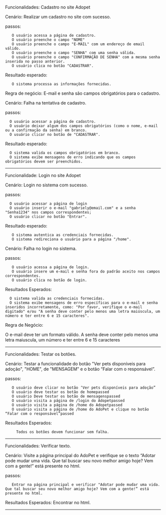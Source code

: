 Funcionalidades: Cadastro no site Adopet

Cenário: Realizar um cadastro no site com sucesso.

passos: 

       O usuário acessa a página de cadastro.
       O usuário preenche o campo "NOME"
       O usuário preenche o campo "E-MAIL" com um endereço de email válido.
       O usuário preenche o campo "SENHA" com uma senha válida.
       O usuário preenche o campo "CONFIRMAÇÃO DE SENHA" com a mesma senha inserida no passo anterior.
       O usuário clica no botão "CADASTRAR".

Resultado esperado:

       O sistema processa as informações fornecidas.

Regra de negócio:
       E-mail e senha são campos obrigatórios para o cadastro.
       

Cenário: Falha na tentativa de cadastro.

passos:
      
      O usuário acessar a página de cadastro.
      O usuário deixar algum dos campos obrigatórios (como o nome, e-mail ou a confirmação da senha) em branco.
      O usuário clicar no botão de "CADASTRAR".

Resultado esperado:

      O sistema valida os campos obrigatórios em branco.
      O sistema exibe mensagens de erro indicando que os campos obrigatórios devem ser preenchidos.
      
_________________________________________________________________________________
Funcionalidade: Login no site Adopet

Cenário: Login no sistema com sucesso.

passos:

      O usuário acessar a página de login
      O usuário inserir o e-mail "gabriely@email.com" e a senha "Senha1234" nos campos correspondentes;
      O usuário clicar no botão "Entrar".

Resultado esperado:

       O sistema autentica as credenciais fornecidas.
       O sistema redireciona o usuário para a página "/home".

Cenário: Falha no login no sistema.

passos:

       O usuário acessa a página de login.
       O usuário insere um e-mail e senha fora do padrão aceito nos campos correspondentes.
       O usuário clica no botão de login.

Resultados Esperados:

      O sistema valida as credenciais fornecidas.
      O sistema exibe mensagens de erro específicas para o e-mail e senha inseridos incorretamente, como: "Por favor, verifique o e-mail digitado" e/ou "A senha deve conter pelo menos uma letra maiúscula, um número e ter entre 6 e 15 caracteres".

Regra de Negócio:

O e-mail deve ter um formato válido.
A senha deve conter pelo menos uma letra maiuscula, um número e ter entre 6 e 15 caracteres
______________________________________________________________________________________________

Funcionalidades: Testar os botões. 

Cenário: Testar a funcionalidade do botão "Ver pets disponíveis para adoção", "HOME", de "MENSAGEM" e o botão “Falar com o responsável”.

passos: 
      

       O usuário deve clicar no botão ‘Ver pets disponíveis para adoção”
       O usuário deve testar os botão de homepassed
       O usuário Deve testar os botão de mensagenspassed
       O usuário visita a página de /login do Adopetpassed
       O usuário visita a página de /home do Adopetpassed
       O usuário visita a página de /home do AdoPet e clique no botão “Falar com o responsável”passed
      
Resultados Esperados:
         
         Todos os botões devem funcionar sem falha.
________________________________________________________________________________________________

Funcionalidades: Verificar texto.

Cenário: Visite a página principal do AdoPet e verifique se o texto “Adotar pode mudar uma vida. Que tal buscar seu novo melhor amigo hoje? Vem com a gente!” está presente no html.

passos: 

       Entrar na página principal e verificar "Adotar pode mudar uma vida. Que tal buscar seu novo melhor amigo hoje? Vem com a gente!” está presente no html.

Resultados Esperados:
        Encontrar no html.
________________________________________________________________________________________________






    
